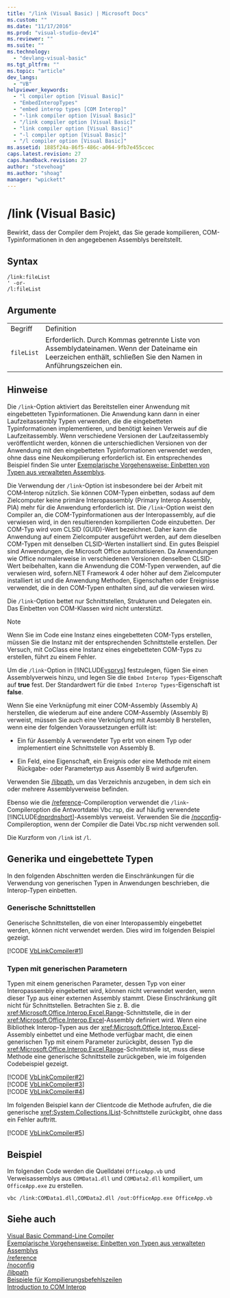 ```yaml
---
title: "/link (Visual Basic) | Microsoft Docs"
ms.custom: ""
ms.date: "11/17/2016"
ms.prod: "visual-studio-dev14"
ms.reviewer: ""
ms.suite: ""
ms.technology: 
  - "devlang-visual-basic"
ms.tgt_pltfrm: ""
ms.topic: "article"
dev_langs: 
  - "VB"
helpviewer_keywords: 
  - "l compiler option [Visual Basic]"
  - "EmbedInteropTypes"
  - "embed interop types [COM Interop]"
  - "-link compiler option [Visual Basic]"
  - "/link compiler option [Visual Basic]"
  - "link compiler option [Visual Basic]"
  - "-l compiler option [Visual Basic]"
  - "/l compiler option [Visual Basic]"
ms.assetid: 1885f24a-86f5-486c-a064-9fb7e455ccec
caps.latest.revision: 27
caps.handback.revision: 27
author: "stevehoag"
ms.author: "shoag"
manager: "wpickett"
---
```

# /link (Visual Basic)
Bewirkt, dass der Compiler dem Projekt, das Sie gerade kompilieren, COM\-Typinformationen in den angegebenen Assemblys bereitstellt.  
  
## Syntax  
  
```  
/link:fileList  
' -or-  
/l:fileList  
```  
  
## Argumente  
  
|||  
|-|-|  
|Begriff|Definition|  
|`fileList`|Erforderlich.  Durch Kommas getrennte Liste von Assemblydateinamen.  Wenn der Dateiname ein Leerzeichen enthält, schließen Sie den Namen in Anführungszeichen ein.|  
  
## Hinweise  
 Die `/link`\-Option aktiviert das Bereitstellen einer Anwendung mit eingebetteten Typinformationen.  Die Anwendung kann dann in einer Laufzeitassembly Typen verwenden, die die eingebetteten Typinformationen implementieren, und benötigt keinen Verweis auf die Laufzeitassembly.  Wenn verschiedene Versionen der Laufzeitassembly veröffentlicht werden, können die unterschiedlichen Versionen von der Anwendung mit den eingebetteten Typinformationen verwendet werden, ohne dass eine Neukompilierung erforderlich ist.  Ein entsprechendes Beispiel finden Sie unter [Exemplarische Vorgehensweise: Einbetten von Typen aus verwalteten Assemblys](../Topic/Walkthrough:%20Embedding%20Types%20from%20Managed%20Assemblies%20\(C%23%20and%20Visual%20Basic\).md).  
  
 Die Verwendung der `/link`\-Option ist insbesondere bei der Arbeit mit COM‑Interop nützlich.  Sie können COM\-Typen einbetten, sodass auf dem Zielcomputer keine primäre Interopassembly \(Primary Interop Assembly, PIA\) mehr für die Anwendung erforderlich ist.  Die `/link`\-Option weist den Compiler an, die COM\-Typinformationen aus der Interopassembly, auf die verwiesen wird, in den resultierenden kompilierten Code einzubetten.  Der COM\-Typ wird vom CLSID \(GUID\)\-Wert bezeichnet.  Daher kann die Anwendung auf einem Zielcomputer ausgeführt werden, auf dem dieselben COM\-Typen mit denselben CLSID\-Werten installiert sind.  Ein gutes Beispiel sind Anwendungen, die Microsoft Office automatisieren.  Da Anwendungen wie Office normalerweise in verschiedenen Versionen denselben CLSID\-Wert beibehalten, kann die Anwendung die COM\-Typen verwenden, auf die verwiesen wird, sofern.NET Framework 4 oder höher auf dem Zielcomputer installiert ist und die Anwendung Methoden, Eigenschaften oder Ereignisse verwendet, die in den COM\-Typen enthalten sind, auf die verwiesen wird.  
  
 Die `/link`\-Option bettet nur Schnittstellen, Strukturen und Delegaten ein.  Das Einbetten von COM\-Klassen wird nicht unterstützt.  
  
> [!NOTE]
>  Wenn Sie im Code eine Instanz eines eingebetteten COM\-Typs erstellen, müssen Sie die Instanz mit der entsprechenden Schnittstelle erstellen.  Der Versuch, mit CoClass eine Instanz eines eingebetteten COM\-Typs zu erstellen, führt zu einem Fehler.  
  
 Um die `/link`\-Option in [!INCLUDE[vsprvs](../../../csharp/includes/vsprvs_md.md)] festzulegen, fügen Sie einen Assemblyverweis hinzu, und legen Sie die `Embed Interop Types`\-Eigenschaft auf **true** fest.  Der Standardwert für die `Embed Interop Types`\-Eigenschaft ist **false**.  
  
 Wenn Sie eine Verknüpfung mit einer COM\-Assembly \(Assembly A\) herstellen, die wiederum auf eine andere COM\-Assembly \(Assembly B\) verweist, müssen Sie auch eine Verknüpfung mit Assembly B herstellen, wenn eine der folgenden Voraussetzungen erfüllt ist:  
  
-   Ein für Assembly A verwendeter Typ erbt von einem Typ oder implementiert eine Schnittstelle von Assembly B.  
  
-   Ein Feld, eine Eigenschaft, ein Ereignis oder eine Methode mit einem Rückgabe\- oder Parametertyp aus Assembly B wird aufgerufen.  
  
 Verwenden Sie [\/libpath](../../../visual-basic/reference/command-line-compiler/libpath.md), um das Verzeichnis anzugeben, in dem sich ein oder mehrere Assemblyverweise befinden.  
  
 Ebenso wie die [\/reference](../../../visual-basic/reference/command-line-compiler/reference.md)\-Compileroption verwendet die `/link`\-Compileroption die Antwortdatei Vbc.rsp, die auf häufig verwendete [!INCLUDE[dnprdnshort](../../../csharp/getting-started/includes/dnprdnshort_md.md)]\-Assemblys verweist.  Verwenden Sie die [\/noconfig](../../../visual-basic/reference/command-line-compiler/noconfig.md)\-Compileroption, wenn der Compiler die Datei Vbc.rsp nicht verwenden soll.  
  
 Die Kurzform von `/link` ist `/l`.  
  
## Generika und eingebettete Typen  
 In den folgenden Abschnitten werden die Einschränkungen für die Verwendung von generischen Typen in Anwendungen beschrieben, die Interop\-Typen einbetten.  
  
### Generische Schnittstellen  
 Generische Schnittstellen, die von einer Interopassembly eingebettet werden, können nicht verwendet werden.  Dies wird im folgenden Beispiel gezeigt.  
  
 [!CODE [VbLinkCompiler#1](../CodeSnippet/VS_Snippets_VBCSharp/vblinkcompiler#1)]  
  
### Typen mit generischen Parametern  
 Typen mit einem generischen Parameter, dessen Typ von einer Interopassembly eingebettet wird, können nicht verwendet werden, wenn dieser Typ aus einer externen Assembly stammt.  Diese Einschränkung gilt nicht für Schnittstellen.  Betrachten Sie z. B. die <xref:Microsoft.Office.Interop.Excel.Range>\-Schnittstelle, die in der <xref:Microsoft.Office.Interop.Excel>\-Assembly definiert wird.  Wenn eine Bibliothek Interop\-Typen aus der <xref:Microsoft.Office.Interop.Excel>\-Assembly einbettet und eine Methode verfügbar macht, die einen generischen Typ mit einem Parameter zurückgibt, dessen Typ die <xref:Microsoft.Office.Interop.Excel.Range>\-Schnittstelle ist, muss diese Methode eine generische Schnittstelle zurückgeben, wie im folgenden Codebeispiel gezeigt.  
  
 [!CODE [VbLinkCompiler#2](../CodeSnippet/VS_Snippets_VBCSharp/vblinkcompiler#2)]  
[!CODE [VbLinkCompiler#3](../CodeSnippet/VS_Snippets_VBCSharp/vblinkcompiler#3)]  
[!CODE [VbLinkCompiler#4](../CodeSnippet/VS_Snippets_VBCSharp/vblinkcompiler#4)]  
  
 Im folgenden Beispiel kann der Clientcode die Methode aufrufen, die die generische <xref:System.Collections.IList>\-Schnittstelle zurückgibt, ohne dass ein Fehler auftritt.  
  
 [!CODE [VbLinkCompiler#5](../CodeSnippet/VS_Snippets_VBCSharp/vblinkcompiler#5)]  
  
## Beispiel  
 Im folgenden Code werden die Quelldatei `OfficeApp.vb` und Verweisassemblys aus `COMData1.dll` und `COMData2.dll` kompiliert, um `OfficeApp.exe` zu erstellen.  
  
```vb#  
vbc /link:COMData1.dll,COMData2.dll /out:OfficeApp.exe OfficeApp.vb  
```  
  
## Siehe auch  
 [Visual Basic Command\-Line Compiler](../../../visual-basic/reference/command-line-compiler/index.md)   
 [Exemplarische Vorgehensweise: Einbetten von Typen aus verwalteten Assemblys](../Topic/Walkthrough:%20Embedding%20Types%20from%20Managed%20Assemblies%20\(C%23%20and%20Visual%20Basic\).md)   
 [\/reference](../../../visual-basic/reference/command-line-compiler/reference.md)   
 [\/noconfig](../../../visual-basic/reference/command-line-compiler/noconfig.md)   
 [\/libpath](../../../visual-basic/reference/command-line-compiler/libpath.md)   
 [Beispiele für Kompilierungsbefehlszeilen](../../../visual-basic/reference/command-line-compiler/sample-compilation-command-lines.md)   
 [Introduction to COM Interop](../../../visual-basic/programming-guide/com-interop/introduction-to-com-interop.md)